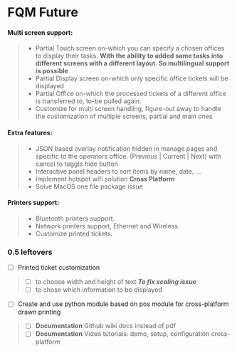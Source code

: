 # FQM Future


#### Multi screen support:

> - Partial Touch screen on-which you can specify a chosen offices to display their tasks.
__With the ability to added same tasks into different screens with a different layout. So multilingual support is possible__
> - Partial Display screen on-which only specific office tickets will be displayed
> - Partial Office on-which the processed tickets of a different office is transferred to, to-be pulled again.
> - Customize for multi screen handling, figure-out away to handle the customization of multiple screens, partial and main ones

#### Extra features:

> - JSON based overlay notification hidden in manage pages and specific to the operators office. (Previous | Current | Next) with cancel to toggle hide button
> - Interactive panel headers to sort items by name, date, ...
> - Implement hotspot wifi solution __Cross Platform__
> - Solve MacOS one file package issue

####  Printers support:

> - Bluetooth printers support.
> - Network printers support, Ethernet and Wireless.
> - Customize printed tickets.

### 0.5 leftovers

- [ ] Printed ticket customization
> - [ ] to choose width and height of text
> ***To fix scaling issue***
> - [ ] to chose which information to be displayed

- [ ] Create and use python module based on pos module for cross-platform drawn printing

> - [ ] **Documentation** Github wiki docs instead of pdf
> - [ ] **Documentation** Video tutorials: demo, setup, configuration cross-platform
